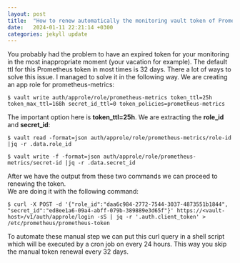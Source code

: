 ```yaml
---
layout: post
title:  "How to renew automatically the monitoring vault token of Prometheus"
date:   2024-01-11 22:21:14 +0300
categories: jekyll update
---
```


You probably had the problem to have an expired token for your monitoring in the most inappropriate moment (your
 vacation for example). The default ttl for this Prometheus token in most times is 32 days. There a lot of ways to solve
this issue. I managed to solve it in the following way. We are creating an app role for prometheus-metrics:
```
$ vault write auth/approle/role/prometheus-metrics token_ttl=25h token_max_ttl=168h secret_id_ttl=0 token_policies=prometheus-metrics
```
The important option here is <b>token_ttl=25h</b>.
We are extracting the <b>role_id</b> and <b>secret_id</b>:
```
$ vault read -format=json auth/approle/role/prometheus-metrics/role-id |jq -r .data.role_id
```
```
$ vault write -f -format=json auth/approle/role/prometheus-metrics/secret-id |jq -r .data.secret_id
```
After we have the output from these two commands we can proceed to renewing the token.\
We are doing it with the following command:
```
$ curl -X POST -d '{"role_id":"daa6c984-2772-7544-3037-4873551b1844", "secret_id":"ed8ee1a6-09a4-abff-079b-389889e3d65f"}' https://<vault-host>/v1/auth/approle/login -sS | jq -r '.auth.client_token' > /etc/prometheus/prometheus-token
```
To automate these manual step we can put this curl query in a shell script which will be executed by a cron job on every
24 hours. This way you skip the manual token renewal every 32 days.
